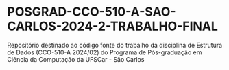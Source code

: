 # POSGRAD-CCO-510-A-SAO-CARLOS-2024-2-TRABALHO-FINAL
Repositório destinado ao código fonte do trabalho da disciplina de Estrutura de Dados (CCO-510-A 2024/02) do Programa de Pós-graduação em Ciência da Computação da UFSCar - São Carlos
